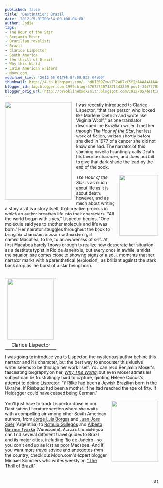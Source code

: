 ```yaml
---
published: false
title: 'Destination: Brazil'
date: '2012-05-01T08:54:00.000-04:00'
author: Jodie
tags:
- The Hour of the Star
- Benjamin Moser
- Brazilian novelists
- Brazil
- Clarice Lispector
- South America
- the thrill of Brazil
- Why this World
- Latin American writers
- Moon.com
modified_time: '2012-05-01T08:54:55.525-04:00'
thumbnail: http://4.bp.blogspot.com/-_hdHI859Zvw/T52WK7xC5fI/AAAAAAAAAcM/L32EkXBd-v8/s72-c/blog-lispector-021211.jpg
blogger_id: tag:blogger.com,1999:blog-5767374071871443859.post-3467770378976299483
blogger_orig_url: http://brooklinebooksmith.blogspot.com/2012/05/destination-brazil.html
---
```


<div align="left" class="separator" style="clear: both; text-align: center;"><a href="http://4.bp.blogspot.com/-_hdHI859Zvw/T52WK7xC5fI/AAAAAAAAAcM/L32EkXBd-v8/s1600/blog-lispector-021211.jpg" imageanchor="1" style="clear: left; float: left; margin-bottom: 1em; margin-right: 1em;"><img border="0" height="320" src="http://4.bp.blogspot.com/-_hdHI859Zvw/T52WK7xC5fI/AAAAAAAAAcM/L32EkXBd-v8/s320/blog-lispector-021211.jpg" width="220" /></a></div><div>I was recently introduced to Clarice Lispector, “that rare person who looked like Marlene Dietrich and wrote like Virginia Woolf,” as one translator described the Brazilian writer. I met her through <em><a href="http://www.brooklinebooksmith-shop.com/book/9780811219495">The Hour of the Star</a></em>,&nbsp;her last work of fiction, written shortly before she died in 1977 of a cancer she did not know she had. The narrator of this stunning novella hauntingly calls Death his favorite character, and does not fail to give that dark shade the lead by the end of the book.</div><div><br /></div><div><a href="http://1.bp.blogspot.com/-IjZ5YwvrJ24/T52Wu5hgNoI/AAAAAAAAAcU/DT-u2LJUF5U/s1600/hour_star.jpg" imageanchor="1" style="clear: right; cssfloat: right; float: right; margin-bottom: 1em; margin-left: 1em;"><img border="0" height="200" src="http://1.bp.blogspot.com/-IjZ5YwvrJ24/T52Wu5hgNoI/AAAAAAAAAcU/DT-u2LJUF5U/s200/hour_star.jpg" width="127" /></a><em>The Hour of the Star</em> is as much about life as it is about death, however, and as much about writing a story as it is a story itself, that creative process in which an author breathes life into their characters. "All the world began with a yes," Lispector begins, "One molecule said yes to another molecule&nbsp;and life was born." Her narrator struggles throughout the book&nbsp;to bring his character, a poor northeastern girl named&nbsp;Macabea, to&nbsp;life, to&nbsp;an&nbsp;awareness of self. At first&nbsp;Macabea barely knows enough to realize how desperate&nbsp;her situation as a destitute&nbsp;typist&nbsp;in&nbsp;Rio de Janeiro&nbsp;is, but every once in awhile, amidst the squalor,&nbsp;she comes close to showing signs of a soul, moments that her narrator marks with a parenthetical (explosion),&nbsp;as brilliant against the stark back drop as the burst of a star being born. </div><div><br /></div><div><table cellpadding="0" cellspacing="0" class="tr-caption-container" style="float: left;"><tbody><tr><td style="text-align: center;"><a href="http://4.bp.blogspot.com/-uhWC0BvWe2s/T53Ta7A9X2I/AAAAAAAAAcw/MVrzEp8vsN8/s1600/lispector-082009.jpg" imageanchor="1" style="clear: left; cssfloat: left; margin-bottom: 1em; margin-left: auto; margin-right: auto;"><img border="0" height="200" oda="true" src="http://4.bp.blogspot.com/-uhWC0BvWe2s/T53Ta7A9X2I/AAAAAAAAAcw/MVrzEp8vsN8/s200/lispector-082009.jpg" width="153" /></a></td></tr><tr><td class="tr-caption" style="text-align: center;">Clarice Lispector</td></tr></tbody></table>I was going to introduce you to Lispector, the mysterious author behind this narrator&nbsp;and his&nbsp;character, but the best way to encounter this elusive writer&nbsp;seems to be&nbsp;through her work itself. You can read Benjamin Moser's fascinating biography on her, <em><a href="http://www.brooklinebooksmith-shop.com/book/9780199895823">Why This World</a></em>, but even Moser admits his subject can be frustratingly hard to capture, quoting Helene Cixous's attempt to define Lispector: "if Rilke had been a Jewish Brazilian born in the Ukraine. If Rimbaud had been a mother, if he had reached the age of fifty. If Heidegger could have ceased being German." </div><div><br /></div><div><a href="http://3.bp.blogspot.com/-5Az_MRFm84U/T53S_wMzu7I/AAAAAAAAAco/j-W_HrFF8S0/s1600/7-continental-south-america-map.jpg" imageanchor="1" style="clear: right; cssfloat: right; float: right; margin-bottom: 1em; margin-left: 1em;"><img border="0" height="200" oda="true" src="http://3.bp.blogspot.com/-5Az_MRFm84U/T53S_wMzu7I/AAAAAAAAAco/j-W_HrFF8S0/s200/7-continental-south-america-map.jpg" width="153" /></a>You'll just have to track Lispector down in our Destination Literature section where she waits with&nbsp;a compelling air&nbsp;among other South American authors, from <a href="http://www.brooklinebooksmith-shop.com/book/9780140286809">Jorge Luis Borges</a> and <a href="http://www.brooklinebooksmith-shop.com/book/9781934824221">Juan Jose Saer</a>&nbsp;(Argentina) to <a href="http://www.brooklinebooksmith-shop.com/book/9780226279206">Romulo Gallegos</a> and <a href="http://www.brooklinebooksmith-shop.com/book/9781935639251">Alberto Barrera Tyszka</a> (Venezuela). Across the&nbsp;aisle you can find several different travel guides to&nbsp;Brazil and its major cities, including Rio de Janeiro--so you don't end up as lost as poor Macabea. And if you want more travel advice and anecdotes from the country, check out Moon.com's expert blogger Michael Sommers who writes weekly on <a href="http://www.moon.com/blogs/brazil">"The Thrill of Brazil."</a></div><div><br /></div><div><br /></div><div style="clear: both; text-align: right;">at</div>